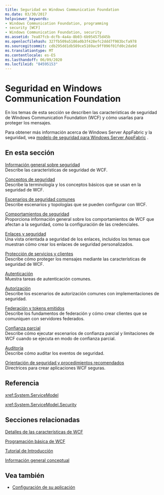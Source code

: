 ```yaml
---
title: Seguridad en Windows Communication Foundation
ms.date: 03/30/2017
helpviewer_keywords:
- Windows Communication Foundation, programming
- security [WCF]
- Windows Communication Foundation, security
ms.assetid: 7ea87fcb-dcfb-4a4a-8b03-6b954575d45b
ms.openlocfilehash: 327fb509a5186a0b3f428efc2ddd7f983bcfa978
ms.sourcegitcommit: cdb295dd1db589ce5169ac9ff096f01fd0c2da9d
ms.translationtype: MT
ms.contentlocale: es-ES
ms.lasthandoff: 06/09/2020
ms.locfileid: "84595153"
---
```

# <a name="windows-communication-foundation-security"></a>Seguridad en Windows Communication Foundation
En los temas de esta sección se describen las características de seguridad de Windows Communication Foundation (WCF) y cómo usarlas para proteger los mensajes.  
  
 Para obtener más información acerca de Windows Server AppFabric y la seguridad, vea [modelo de seguridad para Windows Server AppFabric](https://docs.microsoft.com/previous-versions/appfabric/ee677202(v=azure.10)) .  
  
## <a name="in-this-section"></a>En esta sección  
 [Información general sobre seguridad](security-overview.md)  
 Describe las características de seguridad de WCF.  
  
 [Conceptos de seguridad](security-concepts.md)  
 Describe la terminología y los conceptos básicos que se usan en la seguridad de WCF.  
  
 [Escenarios de seguridad comunes](common-security-scenarios.md)  
 Describe escenarios y topologías que se pueden configurar con WCF.  
  
 [Comportamientos de seguridad](security-behaviors-in-wcf.md)  
 Proporciona información general sobre los comportamientos de WCF que afectan a la seguridad, como la configuración de las credenciales.  
  
 [Enlaces y seguridad](bindings-and-security.md)  
 Una vista orientada a seguridad de los enlaces, incluidos los temas que muestran cómo crear los enlaces de seguridad personalizados.  
  
 [Protección de servicios y clientes](securing-services-and-clients.md)  
 Describe cómo proteger los mensajes mediante las características de seguridad de WCF.  
  
 [Autenticación](authentication-in-wcf.md)  
 Muestra tareas de autenticación comunes.  
  
 [Autorización](authorization-in-wcf.md)  
 Describe los escenarios de autorización comunes con implementaciones de seguridad.  
  
 [Federación y tokens emitidos](federation-and-issued-tokens.md)  
 Describe los fundamentos de federación y cómo crear clientes que se comuniquen con servidores federados.  
  
 [Confianza parcial](partial-trust.md)  
 Describe cómo ejecutar escenarios de confianza parcial y limitaciones de WCF cuando se ejecuta en modo de confianza parcial.  
  
 [Auditoría](auditing-security-events.md)  
 Describe cómo auditar los eventos de seguridad.  
  
 [Orientación de seguridad y procedimientos recomendados](security-guidance-and-best-practices.md)  
 Directrices para crear aplicaciones WCF seguras.  
  
## <a name="reference"></a>Referencia  
 <xref:System.ServiceModel>  
  
 <xref:System.ServiceModel.Security>  
  
## <a name="related-sections"></a>Secciones relacionadas  
 [Detalles de las características de WCF](index.md)  
  
 [Programación básica de WCF](../basic-wcf-programming.md)  
  
 [Tutorial de Introducción](../getting-started-tutorial.md)  
  
 [Información general conceptual](../conceptual-overview.md)  
  
## <a name="see-also"></a>Vea también

- [Configuración de su aplicación](../diagnostics/configuring-your-application.md)

